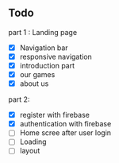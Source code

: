 ## Todo

part 1 : Landing page

- [x] Navigation bar
- [x] responsive navigation
- [x] introduction part
- [x] our games
- [x] about us

part 2:

- [x] register with firebase
- [x] authentication with firebase
- [ ] Home scree after user login
- [ ] Loading
- [ ] layout
